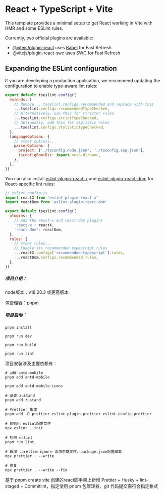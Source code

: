 # React + TypeScript + Vite

This template provides a minimal setup to get React working in Vite with HMR and some ESLint rules.

Currently, two official plugins are available:

- [@vitejs/plugin-react](https://github.com/vitejs/vite-plugin-react/blob/main/packages/plugin-react/README.md) uses [Babel](https://babeljs.io/) for Fast Refresh
- [@vitejs/plugin-react-swc](https://github.com/vitejs/vite-plugin-react-swc) uses [SWC](https://swc.rs/) for Fast Refresh

## Expanding the ESLint configuration

If you are developing a production application, we recommend updating the configuration to enable type-aware lint rules:

```js
export default tseslint.config({
  extends: [
    // Remove ...tseslint.configs.recommended and replace with this
    ...tseslint.configs.recommendedTypeChecked,
    // Alternatively, use this for stricter rules
    ...tseslint.configs.strictTypeChecked,
    // Optionally, add this for stylistic rules
    ...tseslint.configs.stylisticTypeChecked,
  ],
  languageOptions: {
    // other options...
    parserOptions: {
      project: ['./tsconfig.node.json', './tsconfig.app.json'],
      tsconfigRootDir: import.meta.dirname,
    },
  },
})
```

You can also install [eslint-plugin-react-x](https://github.com/Rel1cx/eslint-react/tree/main/packages/plugins/eslint-plugin-react-x) and [eslint-plugin-react-dom](https://github.com/Rel1cx/eslint-react/tree/main/packages/plugins/eslint-plugin-react-dom) for React-specific lint rules:

```js
// eslint.config.js
import reactX from 'eslint-plugin-react-x'
import reactDom from 'eslint-plugin-react-dom'

export default tseslint.config({
  plugins: {
    // Add the react-x and react-dom plugins
    'react-x': reactX,
    'react-dom': reactDom,
  },
  rules: {
    // other rules...
    // Enable its recommended typescript rules
    ...reactX.configs['recommended-typescript'].rules,
    ...reactDom.configs.recommended.rules,
  },
})
```

##### 项目介绍：

node版本：v18.20.3 或更高版本

包管理器：pnpm

##### 项目启动：
```shell
pnpm install

pnpm run dev

pnpm run build

pnpm run lint
```
项目安装涉及主要依赖有：
```shell
# add antd-mobile
pnpm add antd-mobile

pnpm add antd-mobile-icons

# 安装 zustand
pnpm add zustand

# Prettier 集成
pnpm add -D prettier eslint-plugin-prettier eslint-config-prettier

# 初始化 eslint配置文件
npx eslint --init

# 检测 eslint
pnpm run lint

# 新增 .prettierignore 添加忽略文件，package.json配置脚本
npx prettier . --write

# 修复
npx prettier . --write --fix
```

基于 pnpm create vite 创建的react脚手架上新增 Prettier + Husky + lint-staged + Commitlint，指定使用 pnpm 包管理器，git 代码提交需符合指定格式